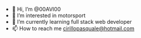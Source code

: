- 👋 Hi, I’m @00AVI00
- 👀 I’m interested in motorsport
- 🌱 I’m currently learning full stack web developer
- 📫 How to reach me cirillopasquale@hotmail.com

<!---
00AVI00/00AVI00 is a ✨ special ✨ repository because its `README.md` (this file) appears on your GitHub profile.
You can click the Preview link to take a look at your changes.
--->
